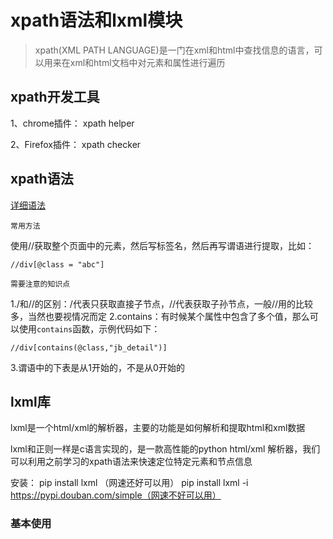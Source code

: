 # xpath语法和lxml模块

> xpath(XML PATH LANGUAGE)是一门在xml和html中查找信息的语言，可以用来在xml和html文档中对元素和属性进行遍历

## xpath开发工具

1、chrome插件： xpath helper

2、Firefox插件： xpath checker

## xpath语法
[详细语法](https://www.runoob.com/xpath/xpath-syntax.html)

`常用方法`

使用//获取整个页面中的元素，然后写标签名，然后再写谓语进行提取，比如：
```xpath
//div[@class = "abc"]
```

`需要注意的知识点`

1./和//的区别：/代表只获取直接子节点，//代表获取子孙节点，一般//用的比较多，当然也要视情况而定
2.contains：有时候某个属性中包含了多个值，那么可以使用`contains`函数，示例代码如下：
```xpath
//div[contains(@class,"jb_detail")]

```
3.谓语中的下表是从1开始的，不是从0开始的


## lxml库

lxml是一个html/xml的解析器，主要的功能是如何解析和提取html和xml数据

lxml和正则一样是c语言实现的，是一款高性能的python html/xml 解析器，我们可以利用之前学习的xpath语法来快速定位特定元素和节点信息

安装：
pip install lxml （网速还好可以用）
pip install lxml -i https://pypi.douban.com/simple（网速不好可以用）

### 基本使用

